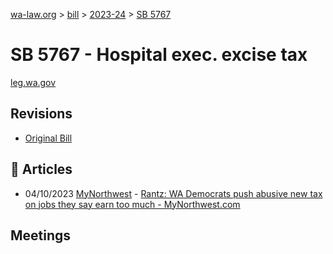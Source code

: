 [wa-law.org](/) > [bill](/bill/) > [2023-24](/bill/2023-24/) > [SB 5767](/bill/2023-24/sb/5767/)

# SB 5767 - Hospital exec. excise tax
[leg.wa.gov](https://app.leg.wa.gov/billsummary?BillNumber=5767&Year=2023&Initiative=false)

## Revisions
* [Original Bill](1/)

## 📰 Articles
* 04/10/2023 [MyNorthwest](/org/mynorthwest/) - [Rantz: WA Democrats push abusive new tax on jobs they say earn too much - MyNorthwest.com](https://mynorthwest.com/3871407/rantz-wa-democrats-push-abusive-new-tax-on-jobs-they-say-earn-too-much/#:~:text=SB%205767)

## Meetings